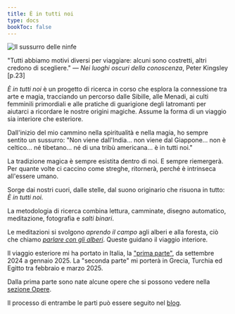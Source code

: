 ```yaml
---
title: È in tutti noi
type: docs
bookToc: false
---
```


![Il sussurro delle ninfe](/images/X1V45282-Enhanced-SR.jpg)

"Tutti abbiamo motivi diversi per viaggiare: alcuni sono costretti, altri credono di scegliere."
— *Nei luoghi oscuri della conoscenza*, Peter Kingsley [p.23]

_È in tutti noi_ è un progetto di ricerca in corso che esplora la connessione tra arte e magia, tracciando un percorso dalle Sibille, alle Menadi, ai culti femminili primordiali e alle pratiche di guarigione degli Iatromanti per aiutarci a ricordare le nostre origini magiche. Assume la forma di un viaggio sia interiore che esteriore.

Dall'inizio del mio cammino nella spiritualità e nella magia, ho sempre sentito un sussurro: "Non viene dall'India... non viene dal Giappone... non è celtico... né tibetano... né di una tribù americana... è in tutti noi."

La tradizione magica è sempre esistita dentro di noi. E sempre riemergerà. Per quante volte ci caccino come streghe, ritornerà, perché è intrinseca all'essere umano.

Sorge dai nostri cuori, dalle stelle, dal suono originario che risuona in tutto: _È in tutti noi._

La metodologia di ricerca combina lettura, camminate, disegno automatico, meditazione, fotografia e _salti binari_.

Le meditazioni si svolgono _aprendo il campo_ agli alberi e alla foresta, ciò che chiamo [_parlare con gli alberi_](/docs/first-part/talking_with_the_trees). Queste guidano il viaggio interiore.

Il viaggio esteriore mi ha portato in Italia, la ["prima parte"](/docs/first-part/), da settembre 2024 a gennaio 2025. La "seconda parte" mi porterà in Grecia, Turchia ed Egitto tra febbraio e marzo 2025.

Dalla prima parte sono nate alcune opere che si possono vedere nella [sezione Opere](/docs/first-part/#opere).

Il processo di entrambe le parti può essere seguito nel [blog](/posts).